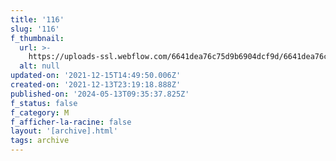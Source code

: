 ```yaml
---
title: '116'
slug: '116'
f_thumbnail:
  url: >-
    https://uploads-ssl.webflow.com/6641dea76c75d9b6904dcf9d/6641dea76c75d9b6904dd25c_116.jpg
  alt: null
updated-on: '2021-12-15T14:49:50.006Z'
created-on: '2021-12-13T23:19:18.888Z'
published-on: '2024-05-13T09:35:37.825Z'
f_status: false
f_category: M
f_afficher-la-racine: false
layout: '[archive].html'
tags: archive
---
```




